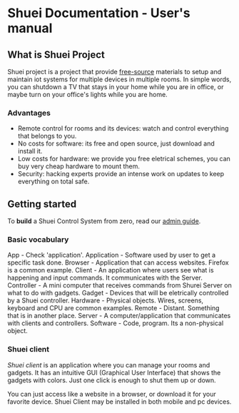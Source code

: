# Shuei Documentation - User's manual
## What is Shuei Project
Shuei project is a project that provide [free-source](https://en.wikipedia.org/wiki/Free_and_open-source_software) materials to setup and maintain iot systems for multiple devices in multiple rooms.
In simple words, you can shutdown a TV that stays in your home while you are in office, or maybe turn on your office's lights while you are home.
### Advantages
* Remote control for rooms and its devices: watch and control everything that belongs to you.
* No costs for software: its free and open source, just download and install it.
* Low costs for hardware: we provide you free eletrical schemes, you can buy very cheap hardware to mount them.
* Security: hacking experts provide an intense work on updates to keep everything on total safe.
## Getting started
To **build** a Shuei Control System from zero, read our [admin guide](../admin).
### Basic vocabulary
App - Check 'application'.
Application - Software used by user to get a specific task done.
Browser - Application that can access websites. Firefox is a common example.
Client - An application where users see what is happening and input commands. It communicates with the Server.
Controller - A mini computer that receives commands from Shurei Server on what to do with gadgets.
Gadget - Devices that will be eletrically controlled by a Shuei controller.
Hardware - Physical objects. Wires, screens, keyboard and CPU are common examples.
Remote - Distant. Something that is in another place.
Server - A computer/application that communicates with clients and controllers.
Software - Code, program. Its a non-physical object.

### Shuei client
_Shuei client_ is an application where you can manage your rooms and gadgets.
It has an intuitive GUI (Graphical User Interface) that shows the gadgets with colors.
Just one click is enough to shut them up or down.

You can just access like a website in a browser, or download it for your favorite device.
Shuei Client may be installed in both mobile and pc devices.
